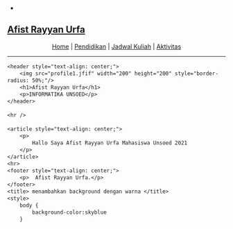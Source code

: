 <html>
<head>
    <meta charset="utf-8">
    <meta name="viewport" content="width=device-width, initial-scale=1">
    <title>Afist Rayyan Urfa</title>
    <link rel="stylesheet" type="text/css" href="css/style.css">
    <link rel="stylesheet" type="text/css" href="https://cdnjs.cloudflare.com/ajax/libs/font-awesome/6.1.0/css/all.min.css">
</head>
<body>
    <div class="medsos">
        <div class="container">
            <ul>
                <li><a href="https://instagram.com/afistrayyan_3101?utm_medium=copy_link"><i class="fa-brands fa-instagram"></i> </a></li>
            </ul>
        </div>
    </div>


<body>
    <nav>
        <h1><a href="indek.html">Afist Rayyan Urfa</a></h1>
    <nav> <center> 
        <a href="Home.html">Home</a> |
        <a href="Pendidikan.html">Pendidikan</a> |
        <a href="Jadwal Kuliah.html">Jadwal Kuliah</a> |
        <a href="Aktivitas.html">Aktivitas</a>
        </center>
    </nav>
    <hr />

    <header style="text-align: center;">
        <img src="profile1.jfif" width="200" height="200" style="border-radius: 50%;"/>
        <h1>Afist Rayyan Urfa</h1>
        <p>INFORMATIKA UNSOED</p>
    </header>

    <hr />

    <article style="text-align: center;">
        <p>
            Hallo Saya Afist Rayyan Urfa Mahasiswa Unsoed 2021
        </p>
    </article>
    <hr>
    <footer style="text-align: center;">
        <p>  Afist Rayyan Urfa.</p>
    </footer>
    <title> menambahkan background dengan warna </title>
    <style>
        body {
            background-color:skyblue
        }
</body>
</html>
